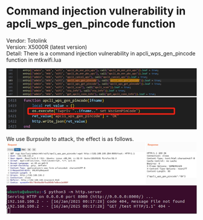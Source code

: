 # Command injection vulnerability in apcli_wps_gen_pincode function  

Vendor: Totolink  
Version: X5000R (latest version)  
Detail: There is a command injection vulnerability in apcli_wps_gen_pincode function in mtkwifi.lua  

![image](../image/apcli_wps_gen_pincode-1.png)
![image](../image/apcli_wps_gen_pincode-2.png)

We use Burpsuite to attack, the effect is as follows.
![image](../image/apcli_wps_gen_pincode-3.png)
![image](../image/wget_response.png)
